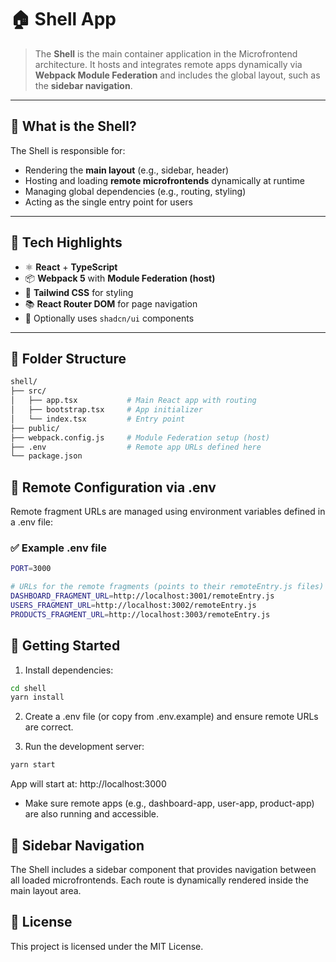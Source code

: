 # 🏠 Shell App

> The **Shell** is the main container application in the Microfrontend architecture. It hosts and integrates remote apps dynamically via **Webpack Module Federation** and includes the global layout, such as the **sidebar navigation**.

---

## 🧩 What is the Shell?

The Shell is responsible for:

- Rendering the **main layout** (e.g., sidebar, header)
- Hosting and loading **remote microfrontends** dynamically at runtime
- Managing global dependencies (e.g., routing, styling)
- Acting as the single entry point for users

---

## 🚧 Tech Highlights

- ⚛️ **React** + **TypeScript**
- 📦 **Webpack 5** with **Module Federation (host)**
- 💨 **Tailwind CSS** for styling
- 📚 **React Router DOM** for page navigation
- 🧱 Optionally uses `shadcn/ui` components

---

## 📁 Folder Structure

```bash
shell/
├── src/
│   ├── app.tsx           # Main React app with routing
│   ├── bootstrap.tsx     # App initializer
│   └── index.tsx         # Entry point
├── public/
├── webpack.config.js     # Module Federation setup (host)
├── .env                  # Remote app URLs defined here
└── package.json
```

## 🔧 Remote Configuration via .env

Remote fragment URLs are managed using environment variables defined in a .env file:

### ✅ Example .env file

```bash
PORT=3000

# URLs for the remote fragments (points to their remoteEntry.js files)
DASHBOARD_FRAGMENT_URL=http://localhost:3001/remoteEntry.js
USERS_FRAGMENT_URL=http://localhost:3002/remoteEntry.js
PRODUCTS_FRAGMENT_URL=http://localhost:3003/remoteEntry.js
```

## 🚀 Getting Started

1. Install dependencies:

```bash
cd shell
yarn install
```

2. Create a .env file (or copy from .env.example) and ensure remote URLs are correct.

3. Run the development server:

```bash
yarn start
```

App will start at: http://localhost:3000

- Make sure remote apps (e.g., dashboard-app, user-app, product-app) are also running and accessible.

## 🧭 Sidebar Navigation

The Shell includes a sidebar component that provides navigation between all loaded microfrontends. Each route is dynamically rendered inside the main layout area.

## 📄 License

This project is licensed under the MIT License.

